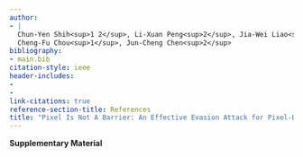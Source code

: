 ```yaml
---
author:
- |
  Chun-Yen Shih<sup>1 2</sup>, Li-Xuan Peng<sup>2</sup>, Jia-Wei Liao<sup>1 2</sup>, Ernie Chu<sup>2</sup>,  
  Cheng-Fu Chou<sup>1</sup>, Jun-Cheng Chen<sup>2</sup>
bibliography:
- main.bib
citation-style: ieee
header-includes:
- 
- 
link-citations: true
reference-section-title: References
title: "Pixel Is Not A Barrier: An Effective Evasion Attack for Pixel-Domain Diffusion Models"
---
```






<div class="center">

**Supplementary Material**

</div>
